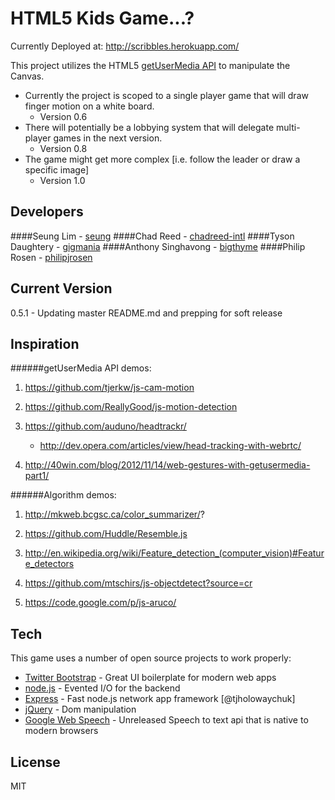 HTML5 Kids Game...?
=========
Currently Deployed at: http://scribbles.herokuapp.com/

This project utilizes the HTML5 [getUserMedia API] to manipulate the Canvas.

  - Currently the project is scoped to a single player game that will draw finger motion on a white board.
    - Version 0.6
  - There will potentially be a lobbying system that will delegate multi-player games in the next version.
    - Version 0.8
  - The game might get more complex [i.e. follow the leader or draw a specific image]
    - Version 1.0

Developers
-
####Seung Lim - [seung]
####Chad Reed - [chadreed-intl]
####Tyson Daughtery - [gigmania]
####Anthony Singhavong - [bigthyme]
####Philip Rosen - [philipjrosen]

Current Version
-
0.5.1 - Updating master README.md and prepping for soft release
 
Inspiration
-
######getUserMedia API demos:

1. https://github.com/tjerkw/js-cam-motion

2. https://github.com/ReallyGood/js-motion-detection

3. https://github.com/auduno/headtrackr/
    - http://dev.opera.com/articles/view/head-tracking-with-webrtc/

4. http://40win.com/blog/2012/11/14/web-gestures-with-getusermedia-part1/

######Algorithm demos:

1. http://mkweb.bcgsc.ca/color_summarizer/?

2. https://github.com/Huddle/Resemble.js

3. http://en.wikipedia.org/wiki/Feature_detection_(computer_vision)#Feature_detectors

4. https://github.com/mtschirs/js-objectdetect?source=cr

5. https://code.google.com/p/js-aruco/
 

Tech
-----------

This game uses a number of open source projects to work properly:


* [Twitter Bootstrap] - Great UI boilerplate for modern web apps
* [node.js] - Evented I/O for the backend
* [Express] - Fast node.js network app framework [@tjholowaychuk]
* [jQuery] - Dom manipulation
* [Google Web Speech] - Unreleased Speech to text api that is native to modern browsers

License
-

MIT

  [1]: http://daringfireball.net/projects/markdown/
  [bigthyme]: https://github.com/bigthyme/
  [seung]: https://github.com/seung/
  [chadreed-intl]: https://github.com/chadreed-intl/
  [gigmania]: https://github.com/gigmania/
  [philipjrosen]: https://github.com/philipjrosen/
  [node.js]: http://nodejs.org
  [Twitter Bootstrap]: http://twitter.github.com/bootstrap/
  [jQuery]: http://jquery.com
  [Express]: http://expressjs.com/
  [Google Web Speech]: https://dvcs.w3.org/hg/speech-api/raw-file/tip/speechapi.html
  [getUserMedia API]: http://www.html5rocks.com/en/tutorials/getusermedia/intro/

